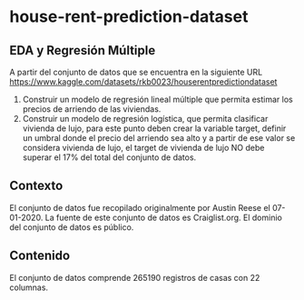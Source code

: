 # house-rent-prediction-dataset

## EDA y Regresión Múltiple

A partir del conjunto de datos que se encuentra en la siguiente URL https://www.kaggle.com/datasets/rkb0023/houserentpredictiondataset
1. Construir un modelo de regresión lineal múltiple que permita estimar los precios de arriendo de las viviendas.
2. Construir un modelo de regresión logística, que permita clasificar vivienda de lujo, para este punto deben crear la variable target, definir un umbral donde el precio del arriendo sea alto y a partir de ese valor se considera vivienda de lujo, el target de vivienda de lujo NO debe superar el 17% del total del conjunto de datos.


## Contexto

El conjunto de datos fue recopilado originalmente por Austin Reese el 07-01-2020. La fuente de este conjunto de datos es Craiglist.org. El dominio del conjunto de datos es público.

## Contenido

El conjunto de datos comprende 265190 registros de casas con 22 columnas.
